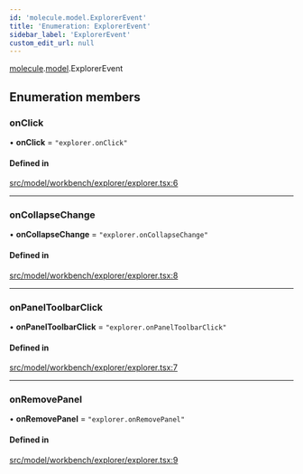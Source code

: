```yaml
---
id: 'molecule.model.ExplorerEvent'
title: 'Enumeration: ExplorerEvent'
sidebar_label: 'ExplorerEvent'
custom_edit_url: null
---
```


[molecule](../namespaces/molecule).[model](../namespaces/molecule.model).ExplorerEvent

## Enumeration members

### onClick

• **onClick** = `"explorer.onClick"`

#### Defined in

[src/model/workbench/explorer/explorer.tsx:6](https://github.com/DTStack/molecule/blob/46c80551/src/model/workbench/explorer/explorer.tsx#L6)

---

### onCollapseChange

• **onCollapseChange** = `"explorer.onCollapseChange"`

#### Defined in

[src/model/workbench/explorer/explorer.tsx:8](https://github.com/DTStack/molecule/blob/46c80551/src/model/workbench/explorer/explorer.tsx#L8)

---

### onPanelToolbarClick

• **onPanelToolbarClick** = `"explorer.onPanelToolbarClick"`

#### Defined in

[src/model/workbench/explorer/explorer.tsx:7](https://github.com/DTStack/molecule/blob/46c80551/src/model/workbench/explorer/explorer.tsx#L7)

---

### onRemovePanel

• **onRemovePanel** = `"explorer.onRemovePanel"`

#### Defined in

[src/model/workbench/explorer/explorer.tsx:9](https://github.com/DTStack/molecule/blob/46c80551/src/model/workbench/explorer/explorer.tsx#L9)
